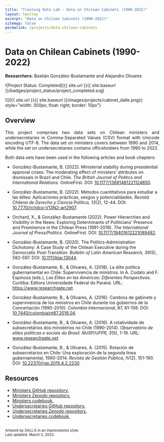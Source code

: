 ```yaml
---
title: "Training Data Lab - Data on Chilean Cabinets (1990-2022)"
layout: textlay
excerpt: "Data on Chilean Cabinets (1990-2022)"
sitemap: false
permalink: /projects/data-chilean-cabinets
---
```


# Data on Chilean Cabinets (1990-2022)

**Researchers:** Bastián González-Bustamante and Alejandro Olivares

![Project Status: Completed]({{ site.url }}{{ site.baseurl }}/badges/project_status/project_completed.svg)

![]({{ site.url }}{{ site.baseurl }}/images/projects/cabinet_dalle.png){: style="width: 300px; float: right; border: 10px"}

## Overview

<p align="justify">This project comprises two data sets on Chilean ministers and undersecretaries in Comma-Separated Values (CSV) format with Unicode encoding UTF-8. The data set on ministers covers between 1990 and 2014, while the set on undersecretaries contains officeholders from 1990 to 2022.</p>

<p align="justify">Both data sets have been used in the following articles and book chapters:</p>

- González-Bustamante, B. (2022). Ministerial stability during presidential approval crises: The moderating effect of ministers’ attributes on dismissals in Brazil and Chile. *The British Journal of Politics and International Relations*. OnlineFirst. DOI: <a href="https://doi.org/10.1177/13691481221124850" target="_blank">10.1177/13691481221124850</a>.

- González-Bustamante, B. (2022). Métodos cuantitativos para estudiar a las élites: Aplicaciones prácticas, sesgos y potencialidades. *Revista Chilena de Derecho y Ciencia Política, 13*(2), 12-44. DOI: <a href="https://doi.org/10.7770/rchdcp-V13N2-art2907" target="_blank">10.7770/rchdcp-V13N2-art2907</a>.

- Orchard, X., & González-Bustamante (2022). Power Hierarchies and Visibility in the News: Exploring Determinants of Politicians' Presence and Prominence in the Chilean Press (1991-2019). *The International Journal of Press/Politics*. OnlineFirst. DOI: <a href="https://doi.org/10.1177/19401612221089482" target="_blank">10.1177/19401612221089482</a>.

- González-Bustamante, B. (2020). The Politics‐Administration Dichotomy: A Case Study of the Chilean Executive during the Democratic Post‐Transition. *Bulletin of Latin American Research, 39*(5), 582-597. DOI: <a href="https://doi.org/10.1111/blar.13044" target="_blank">10.1111/blar.13044</a>.

- González-Bustamante, B., & Olivares, A. (2018). La élite política gubernamental en Chile: Supervivencia de ministros. In A. Codato and F. Espinoza (eds.), *Las Élites en las Américas: Diferentes Perspectivas*. Curitiba: Editora Universidade Federal do Paraná. URL: <a href="https://www.researchgate.net/publication/325699783_Elites_en_las_Americas_diferentes_perspectivas_Elites_in_the_Americas_Different_Perspectives" target="_blank">https://www.researchgate.net</a>.

- González-Bustamante, B., & Olivares, A. (2016). Cambios de gabinete y supervivencia de los ministros en Chile durante los gobiernos de la Concertación (1990-2010). *Colombia Internacional*, 87, 81-108. DOI: <a href="https://doi.org/10.7440/colombiaint87.2016.04" target="_blank">10.7440/colombiaint87.2016.04</a>.

- González-Bustamante, B., & Olivares, A. (2016). A rotatividade de subsecretários dos ministérios no Chile (1990-2014). *Observatório de elites políticas e sociais do Brasil. NUSP/UFPR, 3*(5), 1-19. URL: <a href="https://www.researchgate.net/publication/321993740_A_rotatividade_de_subsecretarios_dos_ministerios_no_Chile_1990-2014" target="_blank">www.researchgate.net</a>.

- González-Bustamante, B., & Olivares, A. (2015). Rotación de subsecretarios en Chile: Una exploración de la segunda línea gubernamental, 1990-2014. *Revista de Gestión Pública, IV*(2), 151-190. DOI: <a href="https://doi.org/10.22370/rgp.2015.4.2.2230" target="_blank">10.22370/rgp.2015.4.2.2230</a>.

## Resources

<ul>
<li><a href="https://github.com/bgonzalezbustamante/chilean-ministers" target="_blank">Ministers GitHub repository.</a></li>
<li><a href="https://doi.org/10.5281/zenodo.5744536" target="_blank">Ministers Zenodo repository.</a></li>
<li><a href="https://github.com/bgonzalezbustamante/chilean-ministers/blob/main/docs/codebook_ministers.pdf" target="_blank">Ministers codebook.</a></li>
<li><a href="https://github.com/bgonzalezbustamante/chilean-undersecretaries" target="_blank">Undersecretaries GitHub repository.</a></li>
<li><a href="https://doi.org/10.5281/zenodo.5715384" target="_blank">Undersecretaries Zenodo repository.</a></li>
<li><a href="https://github.com/bgonzalezbustamante/chilean-undersecretaries/blob/main/docs/codebook_undersecretaries.pdf" target="_blank">Undersecretaries codebook.</a></li>
</ul>
<br />
<small>Artwork by DALL·E in an impressionist style.</small><br />
<small>Last updated: March 5, 2023.</small>
